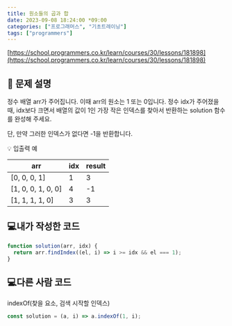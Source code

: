 ```yaml
---
title: 원소들의 곱과 합
date: 2023-09-08 18:24:00 *09:00
categories: ["프로그래머스", "기초트레이닝"]
tags: ["programmers"]
---
```


[https://school.programmers.co.kr/learn/courses/30/lessons/181898](https://school.programmers.co.kr/learn/courses/30/lessons/181898)

## 📔 문제 설명

정수 배열 arr가 주어집니다. 이때 arr의 원소는 1 또는 0입니다. 정수 idx가 주어졌을 때, idx보다 크면서 배열의 값이 1인 가장 작은 인덱스를 찾아서 반환하는 solution 함수를 완성해 주세요.

단, 만약 그러한 인덱스가 없다면 -1을 반환합니다.

💡 입출력 예

| arr                | idx | result |
| ------------------ | --- | ------ |
| [0, 0, 0, 1]       | 1   | 3      |
| [1, 0, 0, 1, 0, 0] | 4   | -1     |
| [1, 1, 1, 1, 0]    | 3   | 3      |

## 💻내가 작성한 코드

```js
function solution(arr, idx) {
  return arr.findIndex((el, i) => i >= idx && el === 1);
}
```

## 💻다른 사람 코드

indexOf(찾을 요소, 검색 시작할 인덱스)

```js
const solution = (a, i) => a.indexOf(1, i);
```
